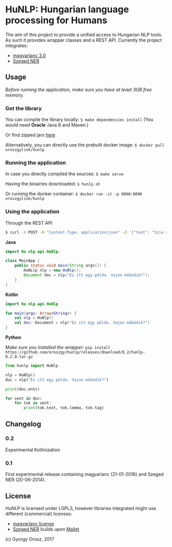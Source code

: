 # HuNLP: Hungarian language processing for Humans

The aim of this project to provide a unified access to Hungarian NLP tools. As such it provides wrapper classes and a REST API.
Currently the project integrates:
* [magyarlanc 3.0](http://www.inf.u-szeged.hu/rgai/magyarlanc)
* [Szeged NER](http://www.inf.u-szeged.hu/rgai/NER)

## Usage

*Before running the application, make sure you have at least 3GB free memory.*

### Get the library

You can compile the library locally: `$ make dependencies install`
(You would need **Oracle** Java 8 and Maven.)

Or find zipped jars [here](https://github.com/oroszgy/hunlp/releases)

Alternatively, you can directly use the prebuilt docker image: `$ docker pull oroszgylink/hunlp`

### Running the application

In case you directly compiled the sources: `$ make serve`

Having the binairies downloaded: `$ hunlp.sh`

Or running the docker container: `$ docker run -it -p 9090:9090 oroszgylink/hunlp`

### Using the application

Through the REST API

```bash
$ curl -X POST -H "Content-Type: application/json" -d '{"text": "Szia világ!"}' "http://localhost:9090/v1/annotate"

```

**Java**

```java
import hu.nlp.api.HuNlp;

class MainApp {
    public static void main(String args[]) {
        HuNLlp nlp = new HuNlp();
        Document doc = nlp("Ez itt egy példa. Vajon működik?");
    }
}
```

**Kotlin**

```kotlin
import hu.nlp.api.HuNlp

fun main(args: Array<String>) {
    val nlp = HuNlp()
    val doc: Document = nlp("Ez itt egy példa. Vajon működik?")
}
```

**Python**

*Make sure you installed the wrapper:* `pip install https://github.com/oroszgy/hunlp/releases/download/0.2/hunlp-0.2.0.tar.gz`

```python
from hunlp import HuNlp

nlp = HuNlp()
doc = nlp("Ez itt egy példa. Vajon működik?")

print(doc.ents)

for sent in doc:
    for tok in sent:
        print(tok.text, tok.lemma, tok.tag)
```

## Changelog

### 0.2

Experimental Kotlinization

### 0.1

First experimental release containing magyarlanc (21-01-2016) and Szeged NER (20-06-2014).

## License

HuNLP is licensed under LGPL3, however libraries integrated might use different (commercial) licenses:

* [magyarlanc license](http://rgai.inf.u-szeged.hu/project/nlp/research/magyarlanc/magyarlanc_license.html)
* [Szeged NER](http://rgai.inf.u-szeged.hu/project/nlp/research/NER/doc.html) builds upon [Mallet](https://github.com/mimno/Mallet/blob/master/LICENSE)

(c) Gyorgy Orosz, 2017

